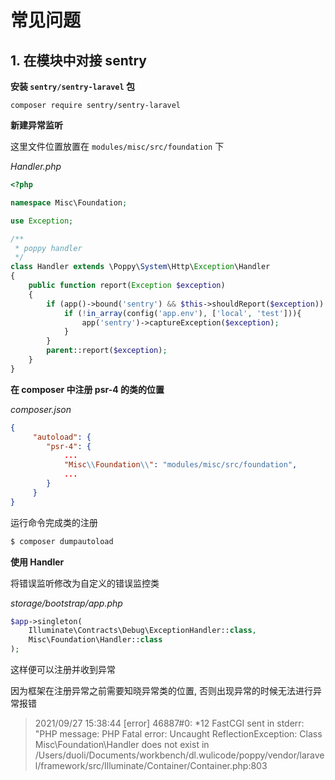 # 常见问题

## 1. 在模块中对接 sentry

**安装 `sentry/sentry-laravel` 包**

```
composer require sentry/sentry-laravel
```

**新建异常监听**

这里文件位置放置在 `modules/misc/src/foundation` 下

_Handler.php_

```php
<?php

namespace Misc\Foundation;

use Exception;

/**
 * poppy handler
 */
class Handler extends \Poppy\System\Http\Exception\Handler
{
    public function report(Exception $exception)
    {
        if (app()->bound('sentry') && $this->shouldReport($exception)) {
            if (!in_array(config('app.env'), ['local', 'test'])){
                app('sentry')->captureException($exception);
            }
        }
        parent::report($exception);
    }
}

```

**在 composer 中注册 psr-4 的类的位置**

_composer.json_

```json
{
     "autoload": {
        "psr-4": {
            ...
            "Misc\\Foundation\\": "modules/misc/src/foundation",
            ...
        }
     }
}
```

运行命令完成类的注册

```sh
$ composer dumpautoload
```

**使用 Handler**

将错误监听修改为自定义的错误监控类

_storage/bootstrap/app.php_

```php
$app->singleton(
	Illuminate\Contracts\Debug\ExceptionHandler::class,
	Misc\Foundation\Handler::class
);
```

这样便可以注册并收到异常

因为框架在注册异常之前需要知晓异常类的位置, 否则出现异常的时候无法进行异常报错

> 2021/09/27 15:38:44 [error] 46887#0: \*12 FastCGI sent in stderr: "PHP message: PHP Fatal error: Uncaught ReflectionException: Class Misc\Foundation\Handler does not exist in /Users/duoli/Documents/workbench/dl.wulicode/poppy/vendor/laravel/framework/src/Illuminate/Container/Container.php:803
